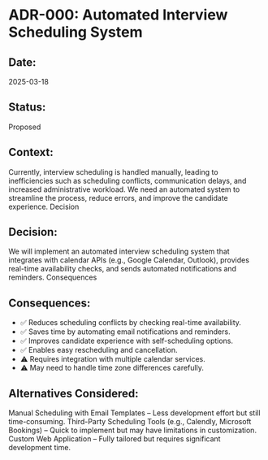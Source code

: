 # ADR-000: Automated Interview Scheduling System

## Date:
2025-03-18

## Status:
Proposed

## Context:
Currently, interview scheduling is handled manually, leading to inefficiencies such as scheduling conflicts, communication delays, and increased administrative workload. We need an automated system to streamline the process, reduce errors, and improve the candidate experience.
Decision

## Decision:
We will implement an automated interview scheduling system that integrates with calendar APIs (e.g., Google Calendar, Outlook), provides real-time availability checks, and sends automated notifications and reminders.
Consequences

## Consequences:
- ✅ Reduces scheduling conflicts by checking real-time availability.
- ✅ Saves time by automating email notifications and reminders.
- ✅ Improves candidate experience with self-scheduling options.
- ✅ Enables easy rescheduling and cancellation.
- ⚠️ Requires integration with multiple calendar services.
- ⚠️ May need to handle time zone differences carefully.

## Alternatives Considered:
  Manual Scheduling with Email Templates – Less development effort but still time-consuming.
  Third-Party Scheduling Tools (e.g., Calendly, Microsoft Bookings) – Quick to implement but may have limitations in customization.
  Custom Web Application – Fully tailored but requires significant development time.
